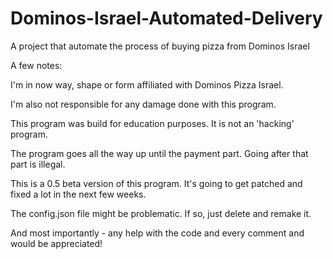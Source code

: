 # Dominos-Israel-Automated-Delivery
A project that automate the process of buying pizza from Dominos Israel

A few notes:

I'm in now way, shape or form affiliated with Dominos Pizza Israel.

I'm also not responsible for any damage done with this program.

This program was build for education purposes. It is not an 'hacking' program.

The program goes all the way up until the payment part. Going after that part is illegal.

This is a 0.5 beta version of this program. It's going to get patched and fixed a lot in the next few weeks.

The config.json file might be problematic. If so, just delete and remake it.


And most importantly - any help with the code and every comment and would be appreciated!
